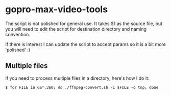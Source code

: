 # gopro-max-video-tools

The script is not polished for general use. It takes $1 as the source file, but you will need to edit the script for destination directory and naming convention. 

If there is interest I can update the script to accept params so it is a bit more 'polished' :)

## Multiple files

If you need to process multiple files in a directory, here's how I do it:

```
$ for FILE in GS*.360; do ./ffmpeg-convert.sh -i $FILE -o tmp; done
```
